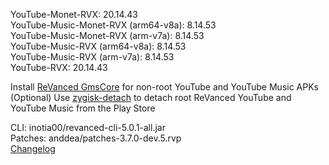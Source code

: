YouTube-Monet-RVX: 20.14.43  
YouTube-Music-Monet-RVX (arm64-v8a): 8.14.53  
YouTube-Music-Monet-RVX (arm-v7a): 8.14.53  
YouTube-Music-RVX (arm64-v8a): 8.14.53  
YouTube-Music-RVX (arm-v7a): 8.14.53  
YouTube-RVX: 20.14.43  

Install [ReVanced GmsCore](https://github.com/ReVanced/GmsCore/releases/latest) for non-root YouTube and YouTube Music APKs  
(Optional) Use [zygisk-detach](https://github.com/j-hc/zygisk-detach/releases/latest) to detach root ReVanced YouTube and YouTube Music from the Play Store
  
CLI: inotia00/revanced-cli-5.0.1-all.jar  
Patches: anddea/patches-3.7.0-dev.5.rvp  
[Changelog](https://github.com/anddea/revanced-patches/releases/tag/v3.7.0-dev.5)  
